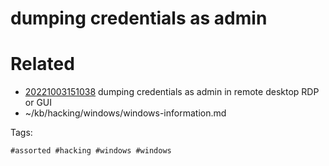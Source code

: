 # dumping credentials as admin

# Related

- [20221003151038](/zet/20221003151038/README.md) dumping credentials as admin in remote desktop RDP or GUI
- ~/kb/hacking/windows/windows-information.md

Tags:

    #assorted #hacking #windows #windows
